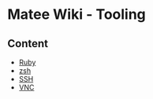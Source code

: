 # Matee Wiki - Tooling

## Content
- [Ruby](/tooling/ruby.md)
- [zsh](/tooling/zsh.md)
- [SSH](/tooling/ssh.md)
- [VNC](/tooling/vnc.md)
